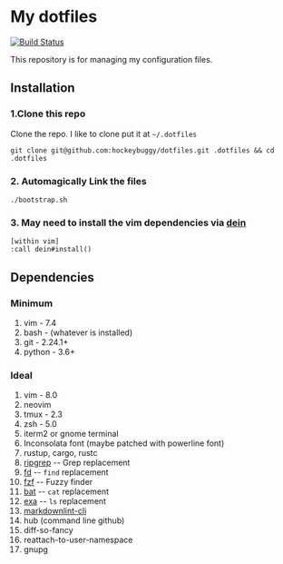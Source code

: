 # My dotfiles

[![Build Status](https://travis-ci.org/hockeybuggy/dotfiles.svg)](https://travis-ci.org/hockeybuggy/dotfiles)

This repository is for managing my configuration files.

## Installation

### 1.Clone this repo

Clone the repo. I like to clone put it at `~/.dotfiles`

    git clone git@github.com:hockeybuggy/dotfiles.git .dotfiles && cd .dotfiles

### 2. Automagically Link the files

    ./bootstrap.sh

### 3. May need to install the vim dependencies via [dein](https://github.com/Shougo/dein.vim)

    [within vim]
    :call dein#install()

## Dependencies

### Minimum

1. vim  - 7.4
1. bash - (whatever is installed)
1. git  - 2.24.1+
1. python - 3.6+

### Ideal

1. vim - 8.0
1. neovim
1. tmux - 2.3
1. zsh  - 5.0
1. iterm2 or gnome terminal
1. Inconsolata font (maybe patched with powerline font)
1. rustup, cargo, rustc
1. [ripgrep](https://github.com/BurntSushi/ripgrep) -- Grep replacement
1. [fd](https://github.com/sharkdp/fd) -- `find` replacement
1. [fzf](https://github.com/junegunn/fzf) -- Fuzzy finder
1. [bat](https://github.com/sharkdp/bat) -- `cat` replacement
1. [exa](https://the.exa.website/) -- `ls` replacement
1. [markdownlint-cli](https://github.com/igorshubovych/markdownlint-cli)
1. hub (command line github)
1. diff-so-fancy
1. reattach-to-user-namespace
1. gnupg
